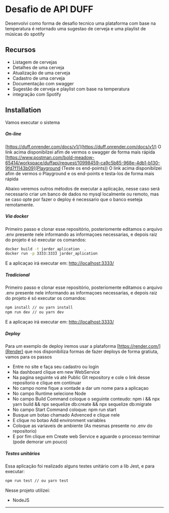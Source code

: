 # Desafio de API DUFF

Desenvolvi como forma de desafio tecnico uma plataforma com base na temperatura é retornado uma sugestao de cerveja e uma playlist de músicas do spotify

## Recursos

- Listagem de cervejas
- Detalhes de uma cerveja
- Atualização de uma cerveja
- Cadastro de uma cerveja
- Documentação com swagger
- Sugestão de cerveja e playlist com base na temperatura
- integração com Spotify

## Installation

Vamos executar o sistema

##### On-line

[https://duff.onrender.com/docs/v1/](https://duff.onrender.com/docs/v1/)
O link acima disponibilzei afim de vermos o swagger de forma mais rápida
[https://www.postman.com/bold-meadow-65414/workspace/duffapi/request/10998459-ca9c5b85-968e-4db1-b130-9fd7f1143b09](Playground (Teste os end-points))
O link acima disponibilzei afim de vermos o Playground e os end-points e testa-los de forma mais rápida

Abaixo veremos outros métodos de executar a aplicação, nesse caso será necessario criar um banco de dados no mysql localmente ou remoto, mas se caso opte por fazer o deploy é necessario que o banco eseteja remotamente.

##### Via docker

Primeiro passo e clonar esse repositório, posteriomente editamos o arquivo .env presente nele informando as informaçoes necessarias, e depois raiz do projeto é só executar os comandos:

```sh
docker build -t jarder_aplication  .
docker run -p 3333:3333 jarder_aplication
```

E a aplicaçao irá executar em: [http://localhost:3333/](http://localhost:3333/)

##### Tradicional

Primeiro passo e clonar esse repositório, posteriomente editamos o arquivo .env presente nele informando as informaçoes necessarias, e depois raiz do projeto é só executar os comandos:

```sh
npm install // ou yarn install
npm run dev // ou yarn dev
```

E a aplicaçao irá executar em: [http://localhost:3333/](http://localhost:3333/)

##### Deploy

Para um exemplo de deploy iremos usar a plataforma [https://render.com/](Render) que nos disponibiliza formas de fazer deploys de forma gratiuta, vamos para os passos

- Entre no site e faça seu cadastro ou login
- Na dashboard clique em new WebService
- Na pagina seguinte vá até Public Git repository e cole o link desse repositorio e clique em continuar
- No campo nome fique a vontade a dar um nome para a aplicaçao
- No campo Runtime selecione Node
- No campo Build Command coloque o seguinte conteudo: npm i && npx yarn build && npx sequelize db:create && npx sequelize db:migrate
- No campo Start Command coloque: npm run start
- Busque um botao chamado Advenced e clique nele
- E clique no botao Add environment variables
- Coloque as variaveis de ambiente (As mesmas presente no .env do repositorio)
- E por fim clique em Create web Service e aguarde o processo terminar (pode demorar um pouco)

##### Testes unitários

Essa aplicação foi realizado alguns testes unitário com a lib Jest, e para executar:

```sh
npm run test // ou yarn test
```

Nesse projeto utilizei:

- NodeJS

---
